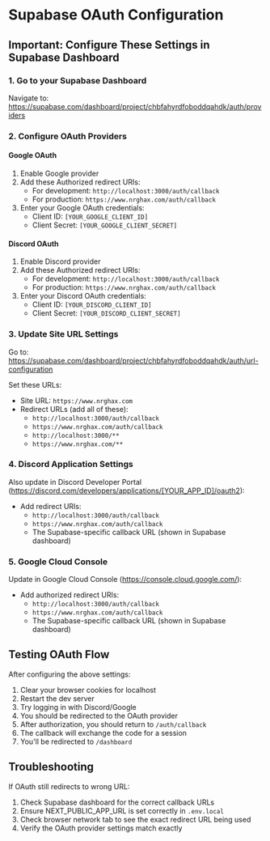 # Supabase OAuth Configuration

## Important: Configure These Settings in Supabase Dashboard

### 1. Go to your Supabase Dashboard
Navigate to: https://supabase.com/dashboard/project/chbfahyrdfoboddqahdk/auth/providers

### 2. Configure OAuth Providers

#### Google OAuth
1. Enable Google provider
2. Add these Authorized redirect URIs:
   - For development: `http://localhost:3000/auth/callback`
   - For production: `https://www.nrghax.com/auth/callback`
3. Enter your Google OAuth credentials:
   - Client ID: `[YOUR_GOOGLE_CLIENT_ID]`
   - Client Secret: `[YOUR_GOOGLE_CLIENT_SECRET]`

#### Discord OAuth
1. Enable Discord provider
2. Add these Authorized redirect URIs:
   - For development: `http://localhost:3000/auth/callback`
   - For production: `https://www.nrghax.com/auth/callback`
3. Enter your Discord OAuth credentials:
   - Client ID: `[YOUR_DISCORD_CLIENT_ID]`
   - Client Secret: `[YOUR_DISCORD_CLIENT_SECRET]`

### 3. Update Site URL Settings
Go to: https://supabase.com/dashboard/project/chbfahyrdfoboddqahdk/auth/url-configuration

Set these URLs:
- Site URL: `https://www.nrghax.com`
- Redirect URLs (add all of these):
  - `http://localhost:3000/auth/callback`
  - `https://www.nrghax.com/auth/callback`
  - `http://localhost:3000/**`
  - `https://www.nrghax.com/**`

### 4. Discord Application Settings
Also update in Discord Developer Portal (https://discord.com/developers/applications/[YOUR_APP_ID]/oauth2):
- Add redirect URIs:
  - `http://localhost:3000/auth/callback`
  - `https://www.nrghax.com/auth/callback`
  - The Supabase-specific callback URL (shown in Supabase dashboard)

### 5. Google Cloud Console
Update in Google Cloud Console (https://console.cloud.google.com/):
- Add authorized redirect URIs:
  - `http://localhost:3000/auth/callback`
  - `https://www.nrghax.com/auth/callback`
  - The Supabase-specific callback URL (shown in Supabase dashboard)

## Testing OAuth Flow

After configuring the above settings:

1. Clear your browser cookies for localhost
2. Restart the dev server
3. Try logging in with Discord/Google
4. You should be redirected to the OAuth provider
5. After authorization, you should return to `/auth/callback`
6. The callback will exchange the code for a session
7. You'll be redirected to `/dashboard`

## Troubleshooting

If OAuth still redirects to wrong URL:
1. Check Supabase dashboard for the correct callback URLs
2. Ensure NEXT_PUBLIC_APP_URL is set correctly in `.env.local`
3. Check browser network tab to see the exact redirect URL being used
4. Verify the OAuth provider settings match exactly